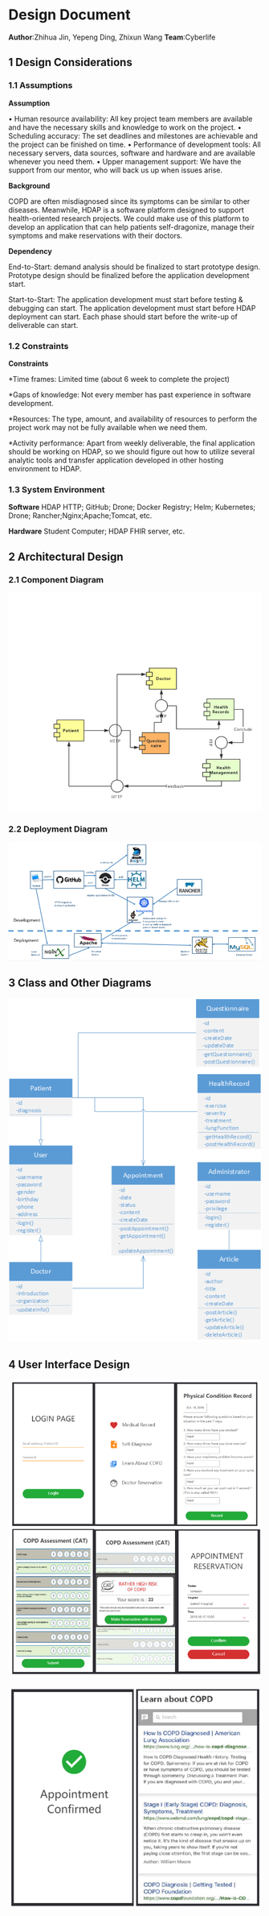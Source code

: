 # Design Document


**Author**:Zhihua Jin, Yepeng Ding, Zhixun Wang
**Team**:Cyberlife

## 1 Design Considerations
 

### 1.1 Assumptions

**Assumption**

•	Human resource availability: All key project team members are available and have the necessary skills and knowledge to work on the project.
•	Scheduling accuracy: The set deadlines and milestones are achievable and the project can be finished on time.
•	Performance of development tools: All necessary servers, data sources, software and hardware and are available whenever you need them.
•	Upper management support: We have the support from our mentor, who will back us up when issues arise.

**Background**

COPD are often misdiagnosed since its symptoms can be similar to other diseases. Meanwhile, HDAP is a software platform designed to support health-oriented research projects. We could make use of this platform to develop an application that can help patients self-dragonize, manage their symptoms and make reservations with their doctors.

**Dependency**

End-to-Start: demand analysis should be finalized to start prototype design.
Prototype design should be finalized before the application development start.

Start-to-Start: The application development must start before testing & debugging can start.
The application development must start before HDAP deployment can start.
Each phase should start before the write-up of deliverable can start.



### 1.2 Constraints

**Constraints**

*Time frames: Limited time (about 6 week to complete the project)

*Gaps of knowledge: Not every member has past experience in software development.

*Resources: The type, amount, and availability of resources to perform the project work may not be fully available when we need them.

*Activity performance: Apart from weekly deliverable, the final application should be working on HDAP, so we should figure out how to utilize several analytic tools and transfer application developed in other hosting environment to HDAP.

### 1.3 System Environment

**Software**
HDAP HTTP; GitHub; Drone; Docker Registry; Helm; Kubernetes; Drone; Rancher;Nginx;Apache;Tomcat, etc.

**Hardware**
Student Computer; HDAP FHIR server, etc.

## 2 Architectural Design


### 2.1 Component Diagram

![Component Diagram](./diagram/ComponentDiagram.png)

### 2.2 Deployment Diagram

![Deployment Diagram](./diagram/DeploymentDiagram.png)

## 3 Class and Other Diagrams

![Class Diagram](./diagram/ClassDiagram.png)

## 4 User Interface Design
![Interface Design](./diagram/InterfaceDesign.png)

![Interface Design - continued](./diagram/InterfaceDesign2.png)